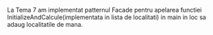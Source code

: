 
La Tema 7 am implementat patternul Facade pentru apelarea functiei InitializeAndCalcule(implementata in lista de localitati) in main in loc sa adaug localitatile de mana. 

